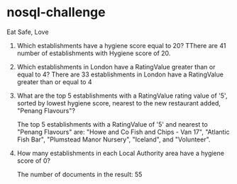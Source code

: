 # nosql-challenge
Eat Safe, Love

1. Which establishments have a hygiene score equal to 20?
 TThere are 41 number of establishments with Hygiene score of 20.
 
2. Which establishments in London have a RatingValue greater than or equal to 4?
    There are 33 establishments in London have a RatingValue greater than or equal to 4

3. What are the top 5 establishments with a RatingValue rating value of '5', sorted by lowest hygiene score, nearest to the new restaurant added, "Penang Flavours"?

    The top 5 establishments with a RatingValue of '5' and nearest to "Penang Flavours" are: "Howe and Co Fish and Chips - Van 17", "Atlantic Fish Bar", "Plumstead Manor Nursery", "Iceland", and "Volunteer".

4. How many establishments in each Local Authority area have a hygiene score of 0?

    The number of documents in the result:  55
